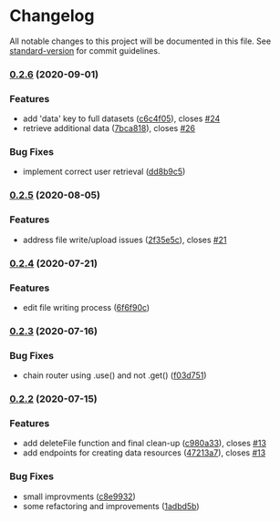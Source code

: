 # Changelog

All notable changes to this project will be documented in this file. See [standard-version](https://github.com/conventional-changelog/standard-version) for commit guidelines.

### [0.2.6](https://github.com/graasp/graasp-service-analytics/compare/v0.2.5...v0.2.6) (2020-09-01)


### Features

* add 'data' key to full datasets ([c6c4f05](https://github.com/graasp/graasp-service-analytics/commit/c6c4f059f3099fa452ecb5312c8f4b5d582af5f9)), closes [#24](https://github.com/graasp/graasp-service-analytics/issues/24)
* retrieve additional data ([7bca818](https://github.com/graasp/graasp-service-analytics/commit/7bca818a32401c4573d5435ff9ec23f99495cbaf)), closes [#26](https://github.com/graasp/graasp-service-analytics/issues/26)


### Bug Fixes

* implement correct user retrieval ([dd8b9c5](https://github.com/graasp/graasp-service-analytics/commit/dd8b9c546a9581cd955c3f9821b59ee1660fe606))

### [0.2.5](https://github.com/graasp/graasp-service-analytics/compare/v0.2.4...v0.2.5) (2020-08-05)


### Features

* address file write/upload issues ([2f35e5c](https://github.com/graasp/graasp-service-analytics/commit/2f35e5c9ec911fb0a436b3c04687f1a37abbd636)), closes [#21](https://github.com/graasp/graasp-service-analytics/issues/21)

### [0.2.4](https://github.com/graasp/graasp-service-analytics/compare/v0.2.3...v0.2.4) (2020-07-21)


### Features

* edit file writing process ([6f6f90c](https://github.com/graasp/graasp-service-analytics/commit/6f6f90c990dd599bfe4ac83da5926f7ee96327c5))

### [0.2.3](https://github.com/graasp/graasp-service-analytics/compare/v0.2.2...v0.2.3) (2020-07-16)


### Bug Fixes

* chain router using .use() and not .get() ([f03d751](https://github.com/graasp/graasp-service-analytics/commit/f03d75135b4895d1f015814dbb768f3c57243969))

### [0.2.2](https://github.com/graasp/graasp-service-analytics/compare/v0.2.1...v0.2.2) (2020-07-15)


### Features

* add deleteFile function and final clean-up ([c980a33](https://github.com/graasp/graasp-service-analytics/commit/c980a338b331bcd57ab0e412bebe0b7b13b0917f)), closes [#13](https://github.com/graasp/graasp-service-analytics/issues/13)
* add endpoints for creating data resources ([47213a7](https://github.com/graasp/graasp-service-analytics/commit/47213a700b1a3f86e9f91cbfcc63327fa701e9b1)), closes [#13](https://github.com/graasp/graasp-service-analytics/issues/13)


### Bug Fixes

* small improvments ([c8e9932](https://github.com/graasp/graasp-service-analytics/commit/c8e993289eb2862b38e9da302886039b5bfb5a8b))
* some refactoring and improvements ([1adbd5b](https://github.com/graasp/graasp-service-analytics/commit/1adbd5b558f41d905b4e646041175d8ab027c421))
